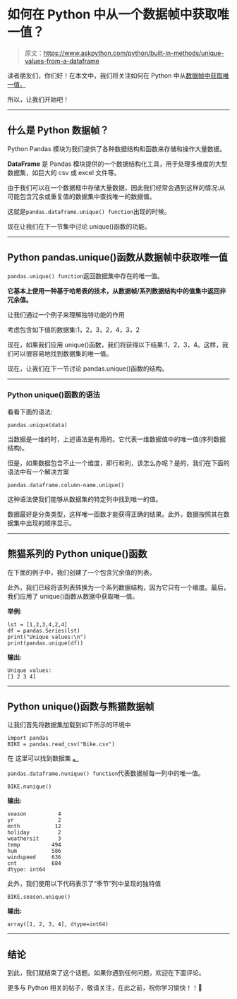 # 如何在 Python 中从一个数据帧中获取唯一值？

> 原文：<https://www.askpython.com/python/built-in-methods/unique-values-from-a-dataframe>

读者朋友们，你们好！在本文中，我们将关注如何在 Python 中从[数据帧中获取唯一值。](https://www.askpython.com/python-modules/pandas/dataframes-in-python)

所以，让我们开始吧！

* * *

## 什么是 Python 数据帧？

Python Pandas 模块为我们提供了各种数据结构和函数来存储和操作大量数据。

**DataFrame** 是 Pandas 模块提供的一个数据结构化工具，用于处理多维度的大型数据集，如巨大的 csv 或 excel 文件等。

由于我们可以在一个数据框中存储大量数据，因此我们经常会遇到这样的情况:从可能包含冗余或重复值的数据集中查找唯一的数据值。

这就是`pandas.dataframe.unique() function`出现的时候。

现在让我们在下一节集中讨论 unique()函数的功能。

* * *

## Python pandas.unique()函数从数据帧中获取唯一值

`pandas.unique() function`返回数据集中存在的唯一值。

**它基本上使用一种基于哈希表的技术，从数据帧/系列数据结构中的值集中返回非冗余值。**

让我们通过一个例子来理解独特功能的作用

考虑包含如下值的数据集:1，2，3，2，4，3，2

现在，如果我们应用 unique()函数，我们将获得以下结果:1，2，3，4。这样，我们可以很容易地找到数据集的唯一值。

现在，让我们在下一节讨论 pandas.unique()函数的结构。

* * *

### Python unique()函数的语法

看看下面的语法:

```
pandas.unique(data)

```

当数据是一维的时，上述语法是有用的。它代表一维数据值中的唯一值(序列数据结构)。

但是，如果数据包含不止一个维度，即行和列，该怎么办呢？是的，我们在下面的语法中有一个解决方案

```
pandas.dataframe.column-name.unique()

```

这种语法使我们能够从数据集的特定列中找到唯一的值。

数据最好是分类类型，这样唯一函数才能获得正确的结果。此外，数据按照其在数据集中出现的顺序显示。

* * *

## 熊猫系列的 Python unique()函数

在下面的例子中，我们创建了一个包含冗余值的列表。

此外，我们已经将该列表转换为一个系列数据结构，因为它只有一个维度。最后，我们应用了 unique()函数从数据中获取唯一值。

**举例:**

```
lst = [1,2,3,4,2,4]
df = pandas.Series(lst)
print("Unique values:\n")
print(pandas.unique(df))

```

**输出:**

```
Unique values:
[1 2 3 4]

```

* * *

## Python unique()函数与熊猫数据帧

让我们首先将数据集加载到如下所示的环境中

```
import pandas
BIKE = pandas.read_csv("Bike.csv")

```

在 这里可以找到数据集 [**。**](https://github.com/Safa1615/BIKE-RENTAL-COUNT/blob/master/day.csv)

`pandas.dataframe.nunique() function`代表数据帧每一列中的唯一值。

```
BIKE.nunique()

```

**输出:**

```
season          4
yr              2
mnth           12
holiday         2
weathersit      3
temp          494
hum           586
windspeed     636
cnt           684
dtype: int64

```

此外，我们使用以下代码表示了“季节”列中呈现的独特值

```
BIKE.season.unique()

```

**输出:**

```
array([1, 2, 3, 4], dtype=int64)

```

* * *

## 结论

到此，我们就结束了这个话题。如果你遇到任何问题，欢迎在下面评论。

更多与 Python 相关的帖子，敬请关注，在此之前，祝你学习愉快！！🙂